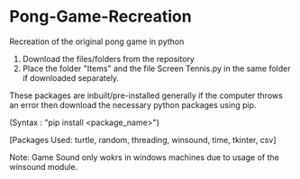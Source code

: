 # Pong-Game-Recreation
Recreation of the original pong game in python

1) Download the files/folders from the repository
2) Place the folder "Items" and the file Screen Tennis.py in the same folder if downloaded separately.



These packages are inbuilt/pre-installed generally if the computer throws an error then download the necessary python packages using pip.

(Syntax : "pip install <package_name>")

[Packages Used: turtle, random, threading, winsound, time, tkinter, csv]

Note: Game Sound only wokrs in windows machines due to usage of the winsound module.
